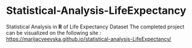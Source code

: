 # Statistical-Analysis-LifeExpectancy

Statistical Analysis in <b>R</b> of Life Expectancy Dataset
The completed project can be visualized on the following site : https://marijacveevska.github.io/statistical-analysis-LifeExpectancy/
